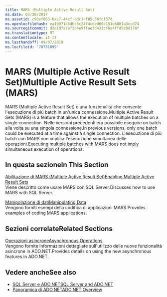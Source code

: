 ```yaml
---
title: MARS (Multiple Active Result Set)
ms.date: 03/30/2017
ms.assetid: c90ef863-bac7-44cf-adc1-f05c36fcf57d
ms.openlocfilehash: ea1097145dbc6c24f4cded60d151e8081a3ccd74
ms.sourcegitcommit: d2e1dfa7ef2d4e9ffae3d431cf6a4ffd9c8d378f
ms.translationtype: MT
ms.contentlocale: it-IT
ms.lasthandoff: 09/07/2019
ms.locfileid: "70781099"
---
```

# <a name="multiple-active-result-sets-mars"></a><span data-ttu-id="31622-102">MARS (Multiple Active Result Set)</span><span class="sxs-lookup"><span data-stu-id="31622-102">Multiple Active Result Sets (MARS)</span></span>
<span data-ttu-id="31622-103">MARS (Multiple Active Result Set) è una funzionalità che consente l'esecuzione di più batch in un'unica connessione.</span><span class="sxs-lookup"><span data-stu-id="31622-103">Multiple Active Result Sets (MARS) is a feature that allows the execution of multiple batches on a single connection.</span></span> <span data-ttu-id="31622-104">Nelle versioni precedenti era possibile eseguire un batch alla volta su una singola connessione.</span><span class="sxs-lookup"><span data-stu-id="31622-104">In previous versions, only one batch could be executed at a time against a single connection.</span></span> <span data-ttu-id="31622-105">L'esecuzione di più batch con MARS non implica l'esecuzione simultanea delle operazioni.</span><span class="sxs-lookup"><span data-stu-id="31622-105">Executing multiple batches with MARS does not imply simultaneous execution of operations.</span></span>  
  
## <a name="in-this-section"></a><span data-ttu-id="31622-106">In questa sezione</span><span class="sxs-lookup"><span data-stu-id="31622-106">In This Section</span></span>  
 [<span data-ttu-id="31622-107">Abilitazione di MARS (Multiple Active Result Set)</span><span class="sxs-lookup"><span data-stu-id="31622-107">Enabling Multiple Active Result Sets</span></span>](enabling-multiple-active-result-sets.md)  
 <span data-ttu-id="31622-108">Viene descritto come usare MARS con SQL Server.</span><span class="sxs-lookup"><span data-stu-id="31622-108">Discusses how to use MARS with SQL Server.</span></span>  
  
 [<span data-ttu-id="31622-109">Manipolazione di dati</span><span class="sxs-lookup"><span data-stu-id="31622-109">Manipulating Data</span></span>](manipulating-data.md)  
 <span data-ttu-id="31622-110">Vengono forniti esempi della codifica di applicazioni MARS.</span><span class="sxs-lookup"><span data-stu-id="31622-110">Provides examples of coding MARS applications.</span></span>  
  
## <a name="related-sections"></a><span data-ttu-id="31622-111">Sezioni correlate</span><span class="sxs-lookup"><span data-stu-id="31622-111">Related Sections</span></span>  
 [<span data-ttu-id="31622-112">Operazioni asincrone</span><span class="sxs-lookup"><span data-stu-id="31622-112">Asynchronous Operations</span></span>](asynchronous-operations.md)  
 <span data-ttu-id="31622-113">Vengono fornite informazioni dettagliate sull'utilizzo delle nuove funzionalità asincrone in ADO.NET.</span><span class="sxs-lookup"><span data-stu-id="31622-113">Provides details on using the new asynchronous features in ADO.NET.</span></span>  
  
## <a name="see-also"></a><span data-ttu-id="31622-114">Vedere anche</span><span class="sxs-lookup"><span data-stu-id="31622-114">See also</span></span>

- [<span data-ttu-id="31622-115">SQL Server e ADO.NET</span><span class="sxs-lookup"><span data-stu-id="31622-115">SQL Server and ADO.NET</span></span>](index.md)
- [<span data-ttu-id="31622-116">Panoramica di ADO.NET</span><span class="sxs-lookup"><span data-stu-id="31622-116">ADO.NET Overview</span></span>](../ado-net-overview.md)
